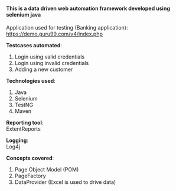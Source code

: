 <h4>This is a data driven web automation framework developed using selenium java</h4>

Application used for testing (Banking application): https://demo.guru99.com/v4/index.php

**Testcases automated**:
1. Login using valid credentials
2. Login using invalid credentials
3. Adding a new customer

**Technologies used**:<br/>
1. Java
2. Selenium
3. TestNG
4. Maven

**Reporting tool**:<br/>
ExtentReports

**Logging**:<br/>
Log4j

**Concepts covered**:
1. Page Object Model (POM)
2. PageFactory
3. DataProvider (Excel is used to drive data)

